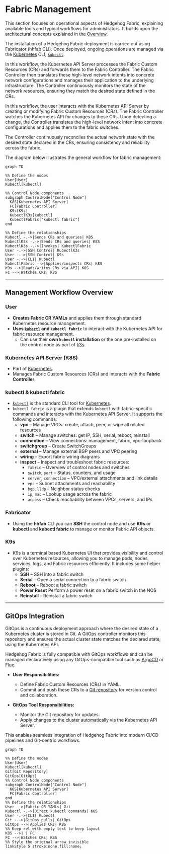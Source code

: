 # Fabric Management

This section focuses on operational aspects of Hedgehog Fabric, explaining available tools and typical workflows for administrators. It builds upon the architectural concepts explained in the [Overview](overview.md).

The installation of a Hedgehog Fabric deployment is carried out using Fabricator (hhfab CLI). Once deployed, ongoing operations are managed via the [Kubernetes](https://kubernetes.io) CLI, [`kubectl`](https://kubernetes.io/docs/reference/kubectl/).

In this workflow, the Kubernetes API Server processes the Fabric Custom Resources (CRs) and forwards them to the Fabric Controller. The Fabric Controller then translates these high-level network intents into concrete network configurations and manages their application to the underlying infrastructure. The Controller continuously monitors the state of the network resources, ensuring they match the desired state defined in the CRs.

In this workflow, the user interacts with the Kubernetes API Server by creating or modifying Fabric Custom Resources (CRs). The Fabric Controller watches the Kubernetes API for changes to these CRs. Upon detecting a change, the Controller translates the high-level network intent into concrete configurations and applies them to the fabric switches.

The Controller continuously reconciles the actual network state with the desired state declared in the CRs, ensuring consistency and reliability across the fabric.

The diagram below illustrates the general workflow for fabric management:

```mermaid
graph TD

%% Define the nodes
User[User]
Kubectl[kubectl]

%% Control Node components
subgraph ControlNode["Control Node"]
  K8S[Kubernetes API Server]
  FC[Fabric Controller]
  K9s[K9s]
  KubectlK3s[kubectl]
  KubectlFabric["kubectl fabric"]
end

%% Define the relationships
Kubectl -.->|Sends CRs and queries| K8S
KubectlK3s -.->|Sends CRs and queries| K8S
KubectlK3s -.->|Invokes| KubectlFabric
User -.->|SSH Control| KubectlK3s
User -.->|SSH Control| K9s
User -.->|CLI| Kubectl
KubectlFabric -->|Applies/inspects CRs| K8S
K9s -->|Reads/writes CRs via API| K8S
FC -->|Watches CRs| K8S
```

---

## **Management Workflow Overview**

### **User**
- **Creates Fabric CR YAMLs** and applies them through standard Kubernetes resource management.
- **Uses [`kubectl`](https://kubernetes.io/docs/reference/kubectl/) and `kubectl fabric`** to interact with the Kubernetes API for fabric resource management.
    - Can use their **own `kubectl` installation** or the one pre-installed on the control node as part of [k3s](https://k3s.io).

### **Kubernetes API Server (K8S)**
- Part of [Kubernetes](https://kubernetes.io).
- Manages Fabric Custom Resources (CRs) and interacts with the **Fabric Controller**.

### **kubectl & kubectl fabric**
- [`kubectl`](https://kubernetes.io/docs/reference/kubectl/) is the standard CLI tool for [Kubernetes](https://kubernetes.io).
- `kubectl fabric` is a plugin that extends `kubectl` with fabric-specific commands and interacts with the Kubernetes API Server. It supports the following commands:
    - **vpc** – Manage VPCs: create, attach, peer, or wipe all related resources
    - **switch** – Manage switches: get IP, SSH, serial, reboot, reinstall
    - **connection** – View connections: management, fabric, vpc-loopback
    - **switchgroup** – Create SwitchGroups
    - **external** – Manage external BGP peers and VPC peering
    - **wiring** – Export fabric wiring diagrams
    - **inspect** – Inspect and troubleshoot fabric resources:
        - `fabric` – Overview of control nodes and switches
        - `switch`, `port` – Status, counters, and usage
        - `server`, `connection` – VPC/external attachments and link details
        - `vpc` – Subnet attachments and reachability
        - `bgp`, `lldp` – Neighbor status checks
        - `ip`, `mac` – Lookup usage across the fabric
        - `access` – Check reachability between VPCs, servers, and IPs

### **Fabricator**
- Using the **hhfab** CLI you can **SSH** the control node and use **K9s** or **kubectl** and **kubectl fabric** to manage or monitor Fabric API objects.

### **K9s**
- K9s is a terminal based Kubernetes UI that provides visibility and control over Kubernetes resources, allowing you to manage pods, nodes, services, logs, and Fabric resources efficiently. It includes some helper plugins:
    - **SSH** – SSH into a fabric switch
    - **Serial** – Open a serial connection to a fabric switch
    - **Reboot** – Reboot a fabric switch
    - **Power Reset** Perform a power reset on a fabric switch in the NOS
    - **Reinstall** – Reinstall a fabric switch

---

## **GitOps Integration**

GitOps is a continuous deployment approach where the desired state of a Kubernetes cluster is stored in Git. A GitOps controller monitors this repository and ensures the actual cluster state matches the declared state, using the Kubernetes API.

Hedgehog Fabric is fully compatible with GitOps workflows and can be managed declaratively using any GitOps-compatible tool such as [ArgoCD](https://argo-cd.readthedocs.io/en/stable/) or [Flux](https://fluxcd.io).

- **User Responsibilities:**
    - Define Fabric Custom Resources (CRs) in YAML.
    - Commit and push these CRs to a [Git repository](https://git-scm.com) for version control and collaboration.

- **GitOps Tool Responsibilities:**
    - Monitor the Git repository for updates.
    - Apply changes to the cluster automatically via the Kubernetes API Server.

This enables seamless integration of Hedgehog Fabric into modern CI/CD pipelines and Git-centric workflows.

```mermaid
graph TD

%% Define the nodes
User[User] 
Kubectl[kubectl]
Git[Git Repository]
GitOps[GitOps]
%% Control Node components
subgraph ControlNode["Control Node"]
  K8S[Kubernetes API Server]
  FC[Fabric Controller]
end
%% Define the relationships
User -->|Fabric CR YAMLs| Git
Kubectl -.->|Direct kubectl commands| K8S
User -.->|CLI| Kubectl
Git -.->|GitOps pulls| GitOps
GitOps -->|Applies CRs| K8S
%% Keep rel with empty text to keep layout
K8S -->| | FC
FC -->|Watches CRs| K8S
%% Style the original arrow invisible
linkStyle 5 stroke:none,fill:none;
```
